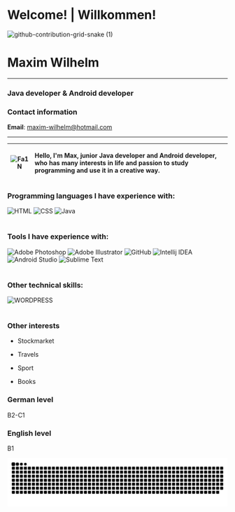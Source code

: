 # Welcome! | Willkommen!
![github-contribution-grid-snake (1)](https://user-images.githubusercontent.com/69854595/201497399-2e0a2af5-9a88-4297-96df-d6dea0d89153.gif)

# Maxim Wilhelm

***
### Java developer & Android developer


### **Contact information**
**Email**: maxim-wilhelm@hotmail.com
  
***

![Fa1N](https://user-images.githubusercontent.com/69854595/201654299-df6057fc-e284-4122-b575-fa64865a8ddf.jpg) | <p align="left"> Hello, I'm Max, junior Java developer and Android developer, who has many interests in life and passion to study programming and use it in a creative way.</p>
 ------------ | -------------

### Programming languages I have experience with:
<div >
<img src="https://user-images.githubusercontent.com/69854595/201545725-d6c33f98-572a-4323-a7aa-9bbfdd06e9a2.jpg" alt="HTML" height="95">
<img src="https://user-images.githubusercontent.com/69854595/201545753-6a66aed1-da44-4b17-913a-24d27de21b8a.jpg" alt="CSS" height="95">
<img src="https://user-images.githubusercontent.com/69854595/201651339-5b7a057f-0897-4cc9-8670-405eec05259e.jpg" alt="Java" height="95">
</div>
<br>

### Tools I have experience with:
<div>
<img src="https://user-images.githubusercontent.com/69854595/201545846-c32aa67b-7598-4a11-8b20-0f9ee84ac605.jpg" alt="Adobe Photoshop" height="140">
<img src="https://user-images.githubusercontent.com/69854595/201545888-b95d7db5-30cb-4560-8670-65d9816064b3.jpg" alt="Adobe Illustrator" height="140">
<img src="https://user-images.githubusercontent.com/69854595/201545925-120ff694-5eb4-482d-8cc1-5971a31b5169.jpg" alt="GitHub" height="140">
<img src="https://user-images.githubusercontent.com/69854595/201545985-1b3d76a9-94d9-4568-9009-6a7f94267d05.jpg" alt="Intellij IDEA" height="140">
<img src="https://user-images.githubusercontent.com/69854595/201546035-bcc074c1-92a6-4cdb-9b24-690597aa815a.jpg" alt="Android Studio" height="140">
<img src="https://user-images.githubusercontent.com/69854595/201546067-f5e540f1-5730-4f86-8998-eebf59d3c028.jpg" alt="Sublime Text" height="140">
</div>
<br>

### Other technical skills:
<div> 
<img src="https://user-images.githubusercontent.com/69854595/201650630-0a2bbaa9-64f7-457a-99ba-bc424b85c713.jpg" alt="WORDPRESS" height="140">   
</div>
<br>

### Other interests
* Stockmarket

* Travels

* Sport

* Books

### German level
B2-C1

### English level
B1

![](https://github.com/Platane/snk/raw/output/github-contribution-grid-snake.svg)
